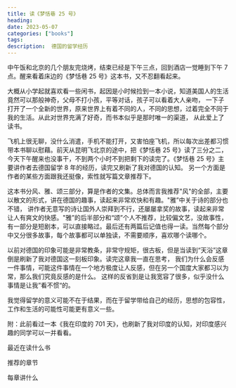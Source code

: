 ```yaml
---
title: 读《梦恬巷 25 号》
heading: 
date: 2023-05-07
categories: ["books"]
tags: 
description:  德国的留学经历
---
```


中午饭和北京的几个朋友完烧烤，结束已经是下午三点，回到酒店一觉睡到下午 7 点。醒来看着床边的《梦恬巷 25 号》这本书，又不忍翻看起来。

大概从小学起就喜欢看一些闲书，起因是小时候捡到一本小说，知道美国人的生活竟然可以那般神奇，父母不打小孩，平等对话，孩子可以看着大人亲吻，
一下子打开了一个全新的世界，原来世界上有着不同的人，不同的思想，过着完全不同于我的生活。从此对世界充满了好奇，而书本似乎是那时唯一的渠道，
从此爱上了读书。

飞机上很无聊，没什么消遣，手机不能打开，又害怕座飞机，所以每次出差都习惯带本书聊以慰藉。前天从昆明飞北京的途中，把《梦恬巷 25 号》读了三分之二，
今天下午醒来也没事干，不到两个小时不到把剩下的读完了。《梦恬巷 25 号》主要讲作者去德国留学 8 年的经历，读完又刷新了我对德国的认知。
另一个方面是作者的某些方面跟我还挺像，索性就写篇文章推荐下。

这本书分风、雅、颂三部分，算是作者的文集。总体而言我推荐"风"的全部，主要以散文的形式，讲在德国的趣事，读起来非常欢快和有趣。"雅”中关于诗的部分也不错，
讲作者无意写的诗让国外人崇拜到不行，还屡屡拿奖的故事，读起来非常让人有爽文的快感。"雅”的后半部分和“颂”个人不推荐，比较偏文艺，没故事性，
有一部分是短剧本，可以直接略过。最后还有两篇后记值也得一读。当然每个部分中又分很多故事，每个故事都可以单独读，不需要顺序，喜欢哪个读哪个。

以前对德国的印象可能是非常教条，非常守规矩，很古板，但是当读到“天浴”这章倒是刷新了我对德国这一刻板印象。读完这章我一直在思考，
我们为什么会反感一件事情，可能这件事情在一个地方极度让人反感，但在另一个国度大家都习以为常，那么我们究竟反感的是什么。
这样的反省到是让我宽容了很多，似乎没什么事情是让我”看不惯“的。

我觉得留学的意义可能不在于结果，而在于留学带给自己的经历，思想的包容性，工作和生活的可能性可能更有意义一些。











附：此前看过一本《我在印度的 701 天》，也刷新了我对印度的认知，对印度感兴趣的同学可以一并看看。








最近在读什么书


推荐的章节

每章讲什么

